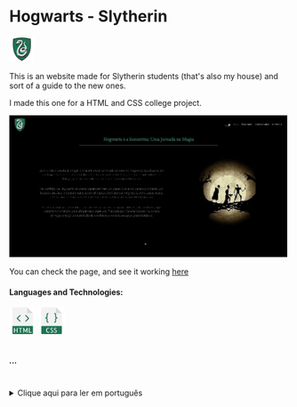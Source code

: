 <h1>Hogwarts - Slytherin</h1>  
<img src="images/sonserina.png" width="46"/>
  <p>This is an website made for Slytherin students (that's also my house) and sort of a guide to the new ones.</p>
  <p>I made this one for a HTML and CSS college project.</p>

<img src="images/sly.gif" width="500"/>
  
  <p>You can check the page, and see it working <a href="https://yasminconstantino.github.io/Hogwarts-Slytherin/">here</a></p>

  <h4> Languages and Technologies:</h4>
  <div>
    <img src="icons/html (1).png" width="48"/>
    <img src="icons/css (1).png" width="48"/>
  </div>
<br>
<h5>...</h5>
<br>
<section>
  <details>
    <summary>Clique aqui para ler em português</summary>
    <p>Esse é um site feito para alunos da Sonserina (que também a minha comunal) e uma especia de guia para os novos estudantes.</p>
    <br>
    <p>Eu fiz esse site para um trabalho de HTML e CSS da faculdade</p>
    <p>Você pode acessar a página e ver ela funcionando <a href="https://yasminconstantino.github.io/Hogwarts-Slytherin/">aqui</a></p>
    <h4>Linguagens e tecnologias utilizadas:</h4>
    <div>
        <img src="icons/html (1).png" width="38"/>
        <img src="icons/css (1).png" width="38"/>
    </div>
  </details>
</section>
